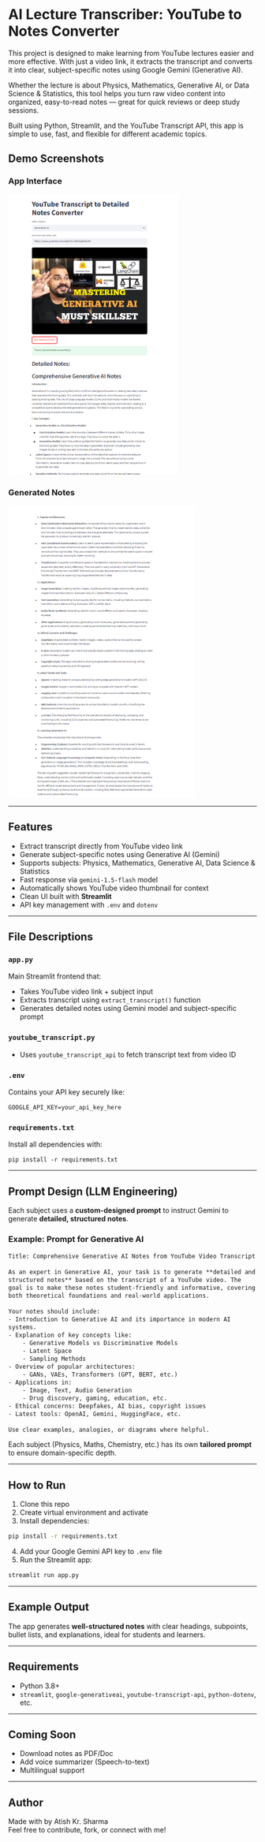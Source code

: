 
# AI Lecture Transcriber: YouTube to Notes Converter
This project is designed to make learning from YouTube lectures easier and more effective. With just a video link, it extracts the transcript and converts it into clear, subject-specific notes using Google Gemini (Generative AI).

Whether the lecture is about Physics, Mathematics, Generative AI, or Data Science & Statistics, this tool helps you turn raw video content into organized, easy-to-read notes — great for quick reviews or deep study sessions.

Built using Python, Streamlit, and the YouTube Transcript API, this app is simple to use, fast, and flexible for different academic topics.

## Demo Screenshots

### App Interface

![App Screenshot](./Screenshot%202025-08-05%20203715.png)

### Generated Notes

![Notes Screenshot](./Screenshot%202025-08-05%20203728.png)


---

## Features

-  Extract transcript directly from YouTube video link
-  Generate subject-specific notes using Generative AI (Gemini)
-  Supports subjects: Physics, Mathematics, Generative AI, Data Science & Statistics
-  Fast response via `gemini-1.5-flash` model
-  Automatically shows YouTube video thumbnail for context
-  Clean UI built with **Streamlit**
-  API key management with `.env` and `dotenv`

---

##  File Descriptions

### `app.py`
Main Streamlit frontend that:
- Takes YouTube video link + subject input
- Extracts transcript using `extract_transcript()` function
- Generates detailed notes using Gemini model and subject-specific prompt

### `youtube_transcript.py`
- Uses `youtube_transcript_api` to fetch transcript text from video ID

### `.env`
Contains your API key securely like:
```
GOOGLE_API_KEY=your_api_key_here
```

### `requirements.txt`
Install all dependencies with:
```
pip install -r requirements.txt
```

---

## Prompt Design (LLM Engineering)

Each subject uses a **custom-designed prompt** to instruct Gemini to generate **detailed, structured notes**.

### Example: Prompt for Generative AI

```
Title: Comprehensive Generative AI Notes from YouTube Video Transcript

As an expert in Generative AI, your task is to generate **detailed and structured notes** based on the transcript of a YouTube video. The goal is to make these notes student-friendly and informative, covering both theoretical foundations and real-world applications.

Your notes should include:
- Introduction to Generative AI and its importance in modern AI systems.
- Explanation of key concepts like:
    - Generative Models vs Discriminative Models
    - Latent Space
    - Sampling Methods
- Overview of popular architectures:
    - GANs, VAEs, Transformers (GPT, BERT, etc.)
- Applications in:
    - Image, Text, Audio Generation
    - Drug discovery, gaming, education, etc.
- Ethical concerns: Deepfakes, AI bias, copyright issues
- Latest tools: OpenAI, Gemini, HuggingFace, etc.

Use clear examples, analogies, or diagrams where helpful.
```

Each subject (Physics, Maths, Chemistry, etc.) has its own **tailored prompt** to ensure domain-specific depth.

---

##  How to Run

1. Clone this repo
2. Create virtual environment and activate
3. Install dependencies:  
```bash
pip install -r requirements.txt
```
4. Add your Google Gemini API key to `.env` file
5. Run the Streamlit app:
```bash
streamlit run app.py
```

---

##  Example Output

The app generates **well-structured notes** with clear headings, subpoints, bullet lists, and explanations, ideal for students and learners.

---

##  Requirements

- Python 3.8+
- `streamlit`, `google-generativeai`, `youtube-transcript-api`, `python-dotenv`, etc.

---

##  Coming Soon

- Download notes as PDF/Doc
- Add voice summarizer (Speech-to-text)
- Multilingual support

---

## Author

Made with  by Atish Kr. Sharma  
Feel free to contribute, fork, or connect with me!

